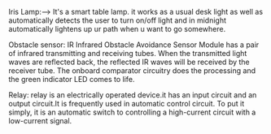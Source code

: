 Iris Lamp:--> It's a smart table lamp. it works as a usual desk light as well as automatically detects the user to turn on/off light and in midnight automatically lightens up ur path when u want to go somewhere.

Obstacle sensor: IR Infrared Obstacle Avoidance Sensor Module has a pair of infrared transmitting and receiving tubes. When the transmitted light waves are reflected back, the reflected IR waves will be received by the receiver tube. The onboard comparator circuitry does the processing and the green indicator LED comes to life.

Relay: relay is an electrically operated device.it has an input circuit and an output circuit.It is frequently used in automatic control circuit. To put it simply, it is an automatic switch to controlling a high-current circuit with a low-current signal.

